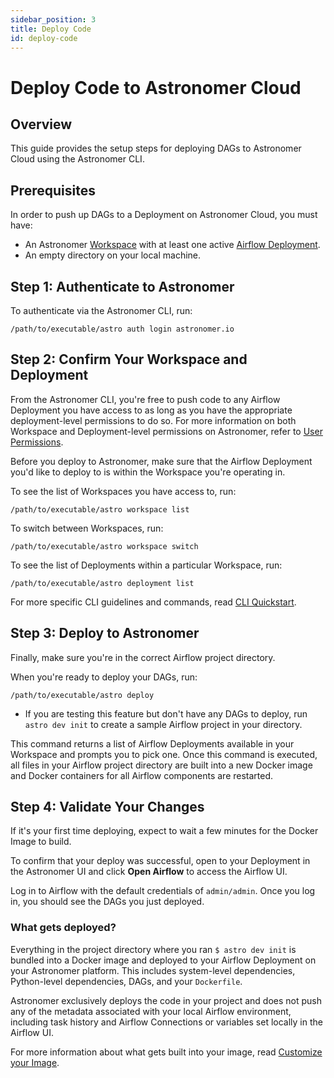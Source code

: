 ```yaml
---
sidebar_position: 3
title: Deploy Code
id: deploy-code
---
```


# Deploy Code to Astronomer Cloud

## Overview

This guide provides the setup steps for deploying DAGs to Astronomer Cloud using the Astronomer CLI.

## Prerequisites

In order to push up DAGs to a Deployment on Astronomer Cloud, you must have:

- An Astronomer [Workspace](https://www.astronomer.io/docs/enterprise/v0.25/deploy/manage-workspaces) with at least one active [Airflow Deployment](https://www.astronomer.io/docs/enterprise/v0.25/deploy/configure-deployment).
- An empty directory on your local machine.

## Step 1: Authenticate to Astronomer

To authenticate via the Astronomer CLI, run:

```
/path/to/executable/astro auth login astronomer.io
```

## Step 2: Confirm Your Workspace and Deployment

From the Astronomer CLI, you're free to push code to any Airflow Deployment you have access to as long as you have the appropriate deployment-level permissions to do so. For more information on both Workspace and Deployment-level permissions on Astronomer, refer to [User Permissions](https://www.astronomer.io/docs/enterprise/v0.25/manage-astronomer/workspace-permissions).

Before you deploy to Astronomer, make sure that the Airflow Deployment you'd like to deploy to is within the Workspace you're operating in.

To see the list of Workspaces you have access to, run:

```
/path/to/executable/astro workspace list
```

To switch between Workspaces, run:

```
/path/to/executable/astro workspace switch
```

To see the list of Deployments within a particular Workspace, run:

```
/path/to/executable/astro deployment list
```

For more specific CLI guidelines and commands, read [CLI Quickstart](https://www.notion.so/docs/enterprise/v0.25/develop/cli-quickstart/).

## Step 3: Deploy to Astronomer

Finally, make sure you're in the correct Airflow project directory.

When you're ready to deploy your DAGs, run:

```
/path/to/executable/astro deploy
```

- If you are testing this feature but don't have any DAGs to deploy, run `astro dev init` to create a sample Airflow project in your directory.

This command returns a list of Airflow Deployments available in your Workspace and prompts you to pick one. Once this command is executed, all files in your Airflow project directory are built into a new Docker image and Docker containers for all Airflow components are restarted.

## Step 4: Validate Your Changes

If it's your first time deploying, expect to wait a few minutes for the Docker Image to build.

To confirm that your deploy was successful, open to your Deployment in the Astronomer UI and click **Open Airflow** to access the Airflow UI.

Log in to Airflow with the default credentials of `admin/admin`. Once you log in, you should see the DAGs you just deployed.

### What gets deployed?

Everything in the project directory where you ran `$ astro dev init` is bundled into a Docker image and deployed to your Airflow Deployment on your Astronomer platform. This includes system-level dependencies, Python-level dependencies, DAGs, and your `Dockerfile`.

Astronomer exclusively deploys the code in your project and does not push any of the metadata associated with your local Airflow environment, including task history and Airflow Connections or variables set locally in the Airflow UI.

For more information about what gets built into your image, read [Customize your Image](https://www.notion.so/docs/enterprise/v0.25/develop/customize-image/).
